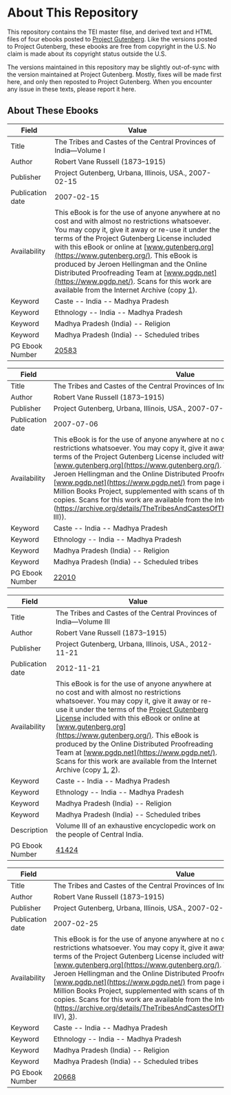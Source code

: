 # About This Repository

This repository contains the TEI master filse, and derived text and HTML files of four ebooks posted to [Project Gutenberg](https://www.gutenberg.org/). Like the versions posted to Project Gutenberg, these ebooks are free from copyright in the U.S. No claim is made about its copyright status outside the U.S.

The versions maintained in this repository may be slightly out-of-sync with the version maintained at Project Gutenberg. Mostly, fixes will be made first here, and only then reposted to Project Gutenberg. When you encounter any issue in these texts, please report it here.

## About These Ebooks

| Field | Value |
| ----- | ----- |
| Title | The Tribes and Castes of the Central Provinces of India—Volume I |
| Author | Robert Vane Russell (1873–1915) |
| Publisher | Project Gutenberg, Urbana, Illinois, USA., 2007-02-15 |
| Publication date | 2007-02-15 |
| Availability | This eBook is for the use of anyone anywhere at no cost and with almost no restrictions whatsoever. You may copy it, give it away or re-use it under the terms of the Project Gutenberg License included with this eBook or online at [www.gutenberg.org](https://www.gutenberg.org/). This eBook is produced by Jeroen Hellingman and the Online Distributed Proofreading Team at [www.pgdp.net](https://www.pgdp.net/). Scans for this work are available from the Internet Archive (copy [1](https://archive.org/details/tribescastesofce01russ)). |
| Keyword | Caste -- India -- Madhya Pradesh |
| Keyword | Ethnology -- India -- Madhya Pradesh |
| Keyword | Madhya Pradesh (India) -- Religion |
| Keyword | Madhya Pradesh (India) -- Scheduled tribes |
| PG Ebook Number | [20583](https://www.gutenberg.org/ebooks/20583) |

| Field | Value |
| ----- | ----- |
| Title | The Tribes and Castes of the Central Provinces of India—Volume II |
| Author | Robert Vane Russell (1873–1915) |
| Publisher | Project Gutenberg, Urbana, Illinois, USA., 2007-07-06 |
| Publication date | 2007-07-06 |
| Availability | This eBook is for the use of anyone anywhere at no cost and with almost no restrictions whatsoever. You may copy it, give it away or re-use it under the terms of the Project Gutenberg License included with this eBook or online at [www.gutenberg.org](https://www.gutenberg.org/). This eBook is produced by Jeroen Hellingman and the Online Distributed Proofreading Team at [www.pgdp.net](https://www.pgdp.net/) from page images provided by the Million Books Project, supplemented with scans of the illustrations from original copies. Scans for this work are available from the Internet Archive (copy [1](https://archive.org/details/tribescastesofce02russ), [2](https://archive.org/details/tribescastesofce02russuoft), [3](https://archive.org/details/TheTribesAndCastesOfTheCentralProvincesOfIndiaVo lII)). |
| Keyword | Caste -- India -- Madhya Pradesh |
| Keyword | Ethnology -- India -- Madhya Pradesh |
| Keyword | Madhya Pradesh (India) -- Religion |
| Keyword | Madhya Pradesh (India) -- Scheduled tribes |
| PG Ebook Number | [22010](https://www.gutenberg.org/ebooks/22010) |

| Field | Value |
| ----- | ----- |
| Title | The Tribes and Castes of the Central Provinces of India—Volume III |
| Author | Robert Vane Russell (1873–1915) |
| Publisher | Project Gutenberg, Urbana, Illinois, USA., 2012-11-21 |
| Publication date | 2012-11-21 |
| Availability | This eBook is for the use of anyone anywhere at no cost and with almost no restrictions whatsoever. You may copy it, give it away or re-use it under the terms of the [Project Gutenberg License](https://www.gutenberg.org/license) included with this eBook or online at [www.gutenberg.org](https://www.gutenberg.org/). This eBook is produced by the Online Distributed Proofreading Team at [www.pgdp.net](https://www.pgdp.net/). Scans for this work are available from the Internet Archive (copy [1](https://archive.org/details/tribescastesofce03russ), [2](https://archive.org/details/tribescastesofce03russuoft)). |
| Keyword | Caste -- India -- Madhya Pradesh |
| Keyword | Ethnology -- India -- Madhya Pradesh |
| Keyword | Madhya Pradesh (India) -- Religion |
| Keyword | Madhya Pradesh (India) -- Scheduled tribes |
| Description | Volume III of an exhaustive encyclopedic work on the people of Central India. |
| PG Ebook Number | [41424](https://www.gutenberg.org/ebooks/41424) |

| Field | Value |
| ----- | ----- |
| Title | The Tribes and Castes of the Central Provinces of India—Volume IV |
| Author | Robert Vane Russell (1873–1915) |
| Publisher | Project Gutenberg, Urbana, Illinois, USA., 2007-02-25 |
| Publication date | 2007-02-25 |
| Availability | This eBook is for the use of anyone anywhere at no cost and with almost no restrictions whatsoever. You may copy it, give it away or re-use it under the terms of the Project Gutenberg License included with this eBook or online at [www.gutenberg.org](https://www.gutenberg.org/). This eBook is produced by Jeroen Hellingman and the Online Distributed Proofreading Team at [www.pgdp.net](https://www.pgdp.net/) from page images provided by the Million Books Project, supplemented with scans of the illustrations from original copies. Scans for this work are available from the Internet Archive (copy [1](https://archive.org/details/tribescastesofce04russ), [2](https://archive.org/details/TheTribesAndCastesOfTheCentralProvincesOfIndiaVo lIV), [3](https://archive.org/details/tribesandcasteso001995mbp)). |
| Keyword | Caste -- India -- Madhya Pradesh |
| Keyword | Ethnology -- India -- Madhya Pradesh |
| Keyword | Madhya Pradesh (India) -- Religion |
| Keyword | Madhya Pradesh (India) -- Scheduled tribes |
| PG Ebook Number | [20668](https://www.gutenberg.org/ebooks/20668) |
